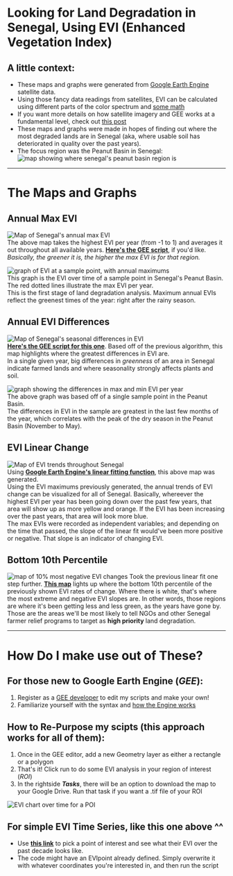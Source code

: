 # Looking for Land Degradation in Senegal, Using EVI (Enhanced Vegetation Index)
## A little context: 
* These maps and graphs were generated from [Google Earth Engine](https://developers.google.com/earth-engine/guides/getstarted) satellite data.
* Using those fancy data readings from satellites, EVI can be calculated using different parts of the color spectrum and [some math](https://www.usgs.gov/core-science-systems/nli/landsat/landsat-enhanced-vegetation-index?qt-science_support_page_related_con=0#qt-science_support_page_related_con)
* If you want more details on how satellite imagery and GEE works at a fundamental level, check out [this post](https://gis.stackexchange.com/questions/304180/what-are-the-min-and-max-values-of-map-addlayer-on-google-earth-engine)
* These maps and graphs were made in hopes of finding out where the most degraded lands are in Senegal (aka, where usable soil has deteriorated in quality over the past years). 
* The focus region was the Peanut Basin in Senegal:
![map showing where senegal's peanut basin region is](https://www.researchgate.net/profile/Ewan-Robinson/publication/267370492/figure/fig1/AS:514884001595392@1499769320661/The-location-of-study-area-in-Senegal-The-dark-border-indicates-the-extent-of-the-former.png)

---
# The Maps and Graphs 

## Annual Max EVI
![Map of Senegal's annual max EVI](mapsANDgraphs/yearlyMaxEVI_FINAL.png)  
The above map takes the highest EVI per year (from -1 to 1) and averages it out throughout all available years. [**Here's the GEE script**](https://code.earthengine.google.com/7195eb5c856b6f3567ed75ccd704bd98), if you'd like.  
*Basically, the greener it is, the higher the max EVI is for that region.*

![graph of EVI at a sample point, with annual maximums](mapsANDgraphs/eviMaximumsGraph.png)  
This graph is the EVI over time of a sample point in Senegal's Peanut Basin. The red dotted lines illustrate the max EVI per year.  
This is the first stage of land degradation analysis. Maximum annual EVIs reflect the greenest times of the year: right after the rainy season. 

## Annual EVI Differences
![Map of Senegal's seasonal differences in EVI](mapsANDgraphs/seasonalDiffEVI_FINAL.png)  
[**Here's the GEE script for this one**](https://code.earthengine.google.com/f948968ca7d10071904dce5f3ccc5182). Based off of the previous algorithm, this map highlights where the greatest differences in EVI are.  
In a single given year, big differences in *greenness* of an area in Senegal indicate farmed lands and where seasonality strongly affects plants and soil.  

![graph showing the differences in max and min EVI per year](mapsANDgraphs/eviDifferences.png)  
The above graph was based off of a single sample point in the Peanut Basin.  
The differences in EVI in the sample are greatest in the last few months of the year, which correlates with the peak of the dry season in the Peanut Basin (November to May).  

## EVI Linear Change
![Map of EVI trends throughout Senegal](mapsANDgraphs/linearChangeEVI_FINAL.png)   
Using [**Google Earth Engine's linear fitting function**](https://code.earthengine.google.com/402a26173dd1e43bc5360c04f49a5e2a), this above map was generated.  
Using the EVI maximums previously generated, the annual trends of EVI change can be visualized for all of Senegal. Basically, whereever the highest EVI per year has been going down over the past few years, that area will show up as more yellow and orange. If the EVI has been increasing over the past years, that area will look more blue.  
The max EVIs were recorded as independent variables; and depending on the time that passed, the slope of the linear fit would've been more positive or negative. That slope is an indicator of changing EVI.

## Bottom 10th Percentile
![map of 10% most negative EVI changes](mapsANDgraphs/eviPercentile_FINAL.png)
Took the previous linear fit one step further. [**This map**](https://code.earthengine.google.com/173017bc85e30ab42cb1aedb971f8656) lights up where the bottom 10th percentile of the previously shown EVI rates of change. Where there is white, that's where the most extreme and negative EVI slopes are. In other words, those regions are where it's been getting less and less green, as the years have gone by. Those are the areas we'll be most likely to tell NGOs and other Senegal farmer relief programs to target as **high priority** land degradation.  

---

# How Do I make use out of These?
## For those new to Google Earth Engine (*GEE*):
1. Register as a [GEE developer](https://developers.google.com/earth-engine/guides/getstarted) to edit my scripts and make your own!
2. Familiarize yourself with the syntax and [how the Engine works](https://youtu.be/I-wFYm4Hnhg?t=1492)

## How to Re-Purpose my scipts (this approach works for all of them):
1. Once in the GEE editor, add a new Geometry layer as either a rectangle or a polygon
2. That's it! Click run to do some EVI analysis in your region of interest (*ROI*)
3. In the rightside _**Tasks**_, there will be an option to download the map to your Google Drive. Run that task if you want a .tif file of your ROI

![EVI chart over time for a POI](mapsANDgraphs/ee-chart.png)

## For simple EVI Time Series, like this one above ^^
* Use [**this link**](https://code.earthengine.google.com/8891b3145229b3ae596aa0edbb24f94c) to pick a point of interest and see what their EVI over the past decade looks like.
* The code might have an EVIpoint already defined. Simply overwrite it with whatever coordinates you're interested in, and then run the script